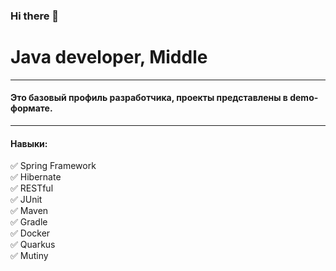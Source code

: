 ### Hi there 👋

<!--
**Acarnati/Acarnati** is a ✨ _special_ ✨ repository because its `README.md` (this file) appears on your GitHub profile.

Here are some ideas to get you started:

- 🔭 I’m currently working on ...
- 🌱 I’m currently learning ...
- 👯 I’m looking to collaborate on ...
- 🤔 I’m looking for help with ...
- 💬 Ask me about ...
- 📫 How to reach me: ...
- 😄 Pronouns: ...
- ⚡ Fun fact: ...
-->

# Java developer, Middle
____
#### Это базовый профиль разработчика, проекты представлены в demo-формате.
____
#### Навыки:
:white_check_mark: Spring Framework    
:white_check_mark: Hibernate    
:white_check_mark: RESTful    
:white_check_mark: JUnit    
:white_check_mark: Maven    
:white_check_mark: Gradle    
:white_check_mark: Docker    
:white_check_mark: Quarkus    
:white_check_mark: Mutiny 
